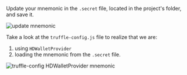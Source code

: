 
Update your mnemonic in the `.secret` file, 
located in the project's folder, and save it.

![update mnemonic](../../images/wallets/image-02.png)

Take a look at the `truffle-config.js` file to realize that we are:
1. using `HDWalletProvider`
2. loading the mnemonic from the `.secret` file.

![truffle-config HDWalletProvider mnemonic](../../images/wallets/image-03.png)

